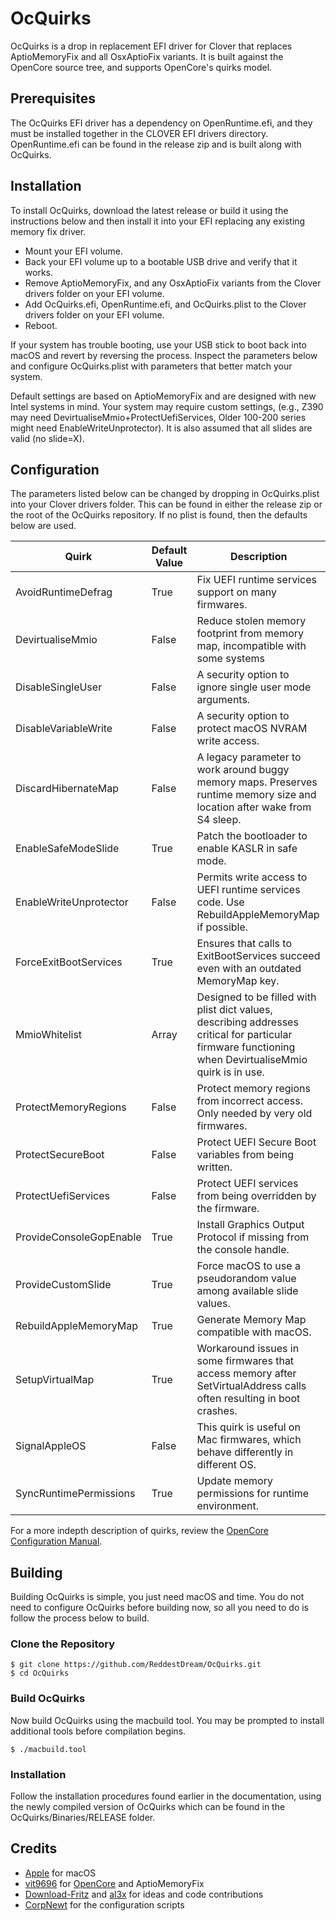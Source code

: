 
# OcQuirks

OcQuirks is a drop in replacement EFI driver for Clover that replaces AptioMemoryFix and all OsxAptioFix variants.  It is built against the OpenCore source tree, and supports OpenCore's quirks model.

## Prerequisites
The OcQuirks EFI driver has a dependency on OpenRuntime.efi, and they must be installed together in the CLOVER EFI drivers directory. OpenRuntime.efi can be found in the release zip and is built along with OcQuirks.

## Installation
To install OcQuirks, download the latest release or build it using the instructions below and then install it into your EFI replacing any existing memory fix driver.

- Mount your EFI volume.
- Back your EFI volume up to a bootable USB drive and verify that it works.
- Remove AptioMemoryFix, and any OsxAptioFix variants from the Clover drivers folder on your EFI volume.
- Add OcQuirks.efi, OpenRuntime.efi, and OcQuirks.plist to the Clover drivers folder on your EFI volume.
- Reboot.

If your system has trouble booting, use your USB stick to boot back into macOS and revert by reversing the process.  Inspect the parameters below and configure OcQuirks.plist with parameters that better match your system.

Default settings are based on AptioMemoryFix and are designed with new Intel systems in mind. Your system may require custom settings, (e.g., Z390 may need DevirtualiseMmio+ProtectUefiServices, Older 100-200 series might need EnableWriteUnprotector). It is also assumed that all slides are valid (no slide=X).

## Configuration
The parameters listed below can be changed by dropping in OcQuirks.plist into your Clover drivers folder. This can be found in either the release zip or the root of the OcQuirks repository. If no plist is found, then the defaults below are used.

|Quirk|Default Value|Description|
|---|---|---|
|AvoidRuntimeDefrag|True|Fix UEFI runtime services support on many firmwares.|
|DevirtualiseMmio|False|Reduce stolen memory footprint from memory map, incompatible with some systems|
|DisableSingleUser|False|A security option to ignore single user mode arguments.|
|DisableVariableWrite|False|A security option to protect macOS NVRAM write access.|
|DiscardHibernateMap|False|A legacy parameter to work around buggy memory maps.  Preserves runtime memory size and location after wake from S4 sleep.|
|EnableSafeModeSlide|True|Patch the bootloader to enable KASLR in safe mode.|
|EnableWriteUnprotector|False|Permits write access to UEFI runtime services code. Use RebuildAppleMemoryMap if possible.|
|ForceExitBootServices|True|Ensures that calls to ExitBootServices succeed even with an outdated MemoryMap key.|
|MmioWhitelist|Array|Designed to be filled with plist dict values, describing addresses critical for particular firmware functioning when DevirtualiseMmio quirk is in use.
|ProtectMemoryRegions|False|Protect memory regions from incorrect access. Only needed by very old firmwares.|
|ProtectSecureBoot|False|Protect UEFI Secure Boot variables from being written.|
|ProtectUefiServices|False|Protect UEFI services from being overridden by the firmware.|
|ProvideConsoleGopEnable|True|Install Graphics Output Protocol if missing from the console handle.|
|ProvideCustomSlide|True|Force macOS to use a pseudorandom value among available slide values.|
|RebuildAppleMemoryMap|True|Generate Memory Map compatible with macOS.|
|SetupVirtualMap|True|Workaround issues in some firmwares that access memory after SetVirtualAddress calls often resulting in boot crashes.|
|SignalAppleOS|False|This quirk is useful on Mac firmwares, which behave differently in different OS.|
|SyncRuntimePermissions|True|Update memory permissions for runtime environment.|

For a more indepth description of quirks, review the [OpenCore Configuration Manual](https://github.com/acidanthera/OpenCorePkg/blob/master/Docs/Configuration.pdf).

## Building
Building OcQuirks is simple, you just need macOS and time.  You do not need to configure OcQuirks before building now, so all you need to do is follow the process below to build.

### Clone the Repository

```
$ git clone https://github.com/ReddestDream/OcQuirks.git
$ cd OcQuirks
```

### Build OcQuirks
Now build OcQuirks using the macbuild tool.  You may be prompted to install additional tools before compilation begins.

```
$ ./macbuild.tool
```

### Installation
Follow the installation procedures found earlier in the documentation, using the newly compiled version of OcQuirks which can be found in the OcQuirks/Binaries/RELEASE folder.

## Credits
- [Apple](https://www.apple.com) for macOS
- [vit9696](https://github.com/vit9696) for [OpenCore](https://github.com/acidanthera/OpenCorePkg/blob/master/README.md) and AptioMemoryFix
- [Download-Fritz](https://github.com/Download-Fritz) and [al3x](https://github.com/al3xtjames) for ideas and code contributions
- [CorpNewt](https://github.com/corpnewt) for the configuration scripts
